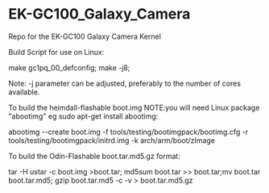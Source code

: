 EK-GC100_Galaxy_Camera
======================

Repo for the EK-GC100 Galaxy Camera Kernel 


Build Script for use on Linux:

make gc1pq_00_defconfig;
make -j8;

Note: -j parameter can be adjusted, preferably to the number of cores 
available. 


To build the heimdall-flashable boot.img NOTE:you will need Linux package "abootimg" eg sudo apt-get install abootimg:

abootimg --create boot.img -f tools/testing/bootimgpack/bootimg.cfg -r tools/testing/bootimgpack/initrd.img -k arch/arm/boot/zImage


To build the Odin-Flashable boot.tar.md5.gz format:

tar -H ustar -c boot.img >boot.tar; md5sum boot.tar >> boot.tar;mv boot.tar boot.tar.md5; gzip boot.tar.md5 -c -v > boot.tar.md5.gz
